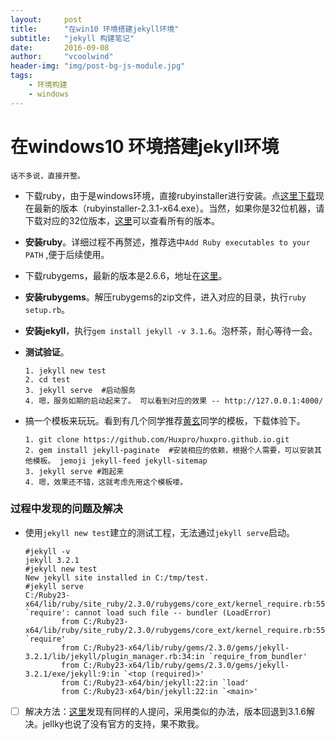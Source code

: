 ```yaml
---
layout:     post
title:      "在win10 环境搭建jekyll环境"
subtitle:   "jekyll 构建笔记"
date:       2016-09-08
author:     "vcoolwind"
header-img: "img/post-bg-js-module.jpg"
tags:
    - 环境构建
    - windows
---
```


# 在windows10 环境搭建jekyll环境
    话不多说，直接开整。

- 下载ruby，由于是windows环境，直接rubyinstaller进行安装。点[这里下载](http://dl.bintray.com/oneclick/rubyinstaller/rubyinstaller-2.3.1-x64.exe)现在最新的版本（rubyinstaller-2.3.1-x64.exe）。当然，如果你是32位机器，请下载对应的32位版本，[这里](http://rubyinstaller.org/downloads/)可以查看所有的版本。
- **安装ruby**。详细过程不再赘述，推荐选中`Add Ruby executables to your PATH` ,便于后续使用。
- 下载rubygems，最新的版本是2.6.6，地址在[这里](https://rubygems.global.ssl.fastly.net/rubygems/rubygems-2.6.6.zip)。 
- **安装rubygems**。解压rubygems的zip文件，进入对应的目录，执行`ruby setup.rb`。
- **安装jekyll**，执行`gem install jekyll -v 3.1.6`。泡杯茶，耐心等待一会。
- **测试验证**。

    ```
    1. jekyll new test
    2. cd test
    3. jekyll serve  #启动服务
    4. 嗯，服务如期的启动起来了。 可以看到对应的效果 -- http://127.0.0.1:4000/ 
    ```
- 搞一个模板来玩玩。看到有几个同学推荐[黄玄](https://github.com/Huxpro/huxpro.github.io)同学的模板，下载体验下。

    ```
    1. git clone https://github.com/Huxpro/huxpro.github.io.git
    2. gem install jekyll-paginate  #安装相应的依赖，根据个人需要，可以安装其他模板。 jemoji jekyll-feed jekyll-sitemap
    3. jekyll serve #跑起来
    4. 嗯，效果还不错，这就考虑先用这个模板喽。
    
    ```



### 过程中发现的问题及解决
- 使用`jekyll new test`建立的测试工程，无法通过`jekyll serve`启动。

    ``` 
    #jekyll -v
    jekyll 3.2.1
    #jekyll new test
    New jekyll site installed in C:/tmp/test.
    #jekyll serve
    C:/Ruby23-x64/lib/ruby/site_ruby/2.3.0/rubygems/core_ext/kernel_require.rb:55:in `require': cannot load such file -- bundler (LoadError)
            from C:/Ruby23-x64/lib/ruby/site_ruby/2.3.0/rubygems/core_ext/kernel_require.rb:55:in `require'
            from C:/Ruby23-x64/lib/ruby/gems/2.3.0/gems/jekyll-3.2.1/lib/jekyll/plugin_manager.rb:34:in `require_from_bundler'
            from C:/Ruby23-x64/lib/ruby/gems/2.3.0/gems/jekyll-3.2.1/exe/jekyll:9:in `<top (required)>'
            from C:/Ruby23-x64/bin/jekyll:22:in `load'
            from C:/Ruby23-x64/bin/jekyll:22:in `<main>'
    ```
- [ ] 解决方法：[这里](https://teamtreehouse.com/community/im-trying-to-get-jekyll-working-on-windows-10-help)发现有同样的人提问，采用类似的办法，版本回退到3.1.6解决。jellky也说了没有官方的支持，果不欺我。